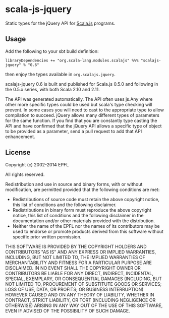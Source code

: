 scala-js-jquery
===============

Static types for the jQuery API for [Scala.js](http://www.scala-js.org/) programs.

Usage
-----

Add the following to your sbt build definition:

    libraryDependencies += "org.scala-lang.modules.scalajs" %%% "scalajs-jquery" % "0.6"

then enjoy the types available in `org.scalajs.jquery`.

scalajs-jquery 0.6 is built and published for Scala.js 0.5.0 and following in
the 0.5.x series, with both Scala 2.10 and 2.11.

The API was generated automatically. The API often uses js.Any where other more
specific types could be used but scala's type checking will prevent. In some cases
you will need to cast to the appropriate type to allow compilation to succeed.
jQuery allows many different types of parameters for the same function. If you find
that you are constantly type casting the API and have confirmed that the jQuery
API allows a specific type of object to be provided as a parameter, send a pull
request to add that API enhancement.


License
-------

Copyright (c) 2002-2014 EPFL

All rights reserved.

Redistribution and use in source and binary forms, with or without modification,
are permitted provided that the following conditions are met:

*   Redistributions of source code must retain the above copyright notice,
    this list of conditions and the following disclaimer.
*   Redistributions in binary form must reproduce the above copyright notice,
    this list of conditions and the following disclaimer in the documentation
    and/or other materials provided with the distribution.
*   Neither the name of the EPFL nor the names of its contributors
    may be used to endorse or promote products derived from this software
    without specific prior written permission.

THIS SOFTWARE IS PROVIDED BY THE COPYRIGHT HOLDERS AND CONTRIBUTORS
"AS IS" AND ANY EXPRESS OR IMPLIED WARRANTIES, INCLUDING, BUT NOT
LIMITED TO, THE IMPLIED WARRANTIES OF MERCHANTABILITY AND FITNESS FOR
A PARTICULAR PURPOSE ARE DISCLAIMED. IN NO EVENT SHALL THE COPYRIGHT OWNER OR
CONTRIBUTORS BE LIABLE FOR ANY DIRECT, INDIRECT, INCIDENTAL, SPECIAL,
EXEMPLARY, OR CONSEQUENTIAL DAMAGES (INCLUDING, BUT NOT LIMITED TO,
PROCUREMENT OF SUBSTITUTE GOODS OR SERVICES; LOSS OF USE, DATA, OR
PROFITS; OR BUSINESS INTERRUPTION) HOWEVER CAUSED AND ON ANY THEORY OF
LIABILITY, WHETHER IN CONTRACT, STRICT LIABILITY, OR TORT (INCLUDING
NEGLIGENCE OR OTHERWISE) ARISING IN ANY WAY OUT OF THE USE OF THIS
SOFTWARE, EVEN IF ADVISED OF THE POSSIBILITY OF SUCH DAMAGE.
